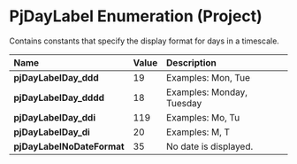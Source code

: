
# PjDayLabel Enumeration (Project)

Contains constants that specify the display format for days in a timescale.



|**Name**|**Value**|**Description**|
|:-----|:-----|:-----|
| **pjDayLabelDay_ddd**|19|Examples: Mon, Tue|
| **pjDayLabelDay_dddd**|18|Examples: Monday, Tuesday|
| **pjDayLabelDay_ddi**|119|Examples: Mo, Tu|
| **pjDayLabelDay_di**|20|Examples: M, T|
| **pjDayLabelNoDateFormat**|35|No date is displayed.|

